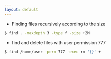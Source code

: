 ```yaml
---
layout: default
---
```

- Finding files recursively according to the size
```sh
$ find . -maxdepth 3 -type f -size +2M
```
- find and delete files with user permission 777
```sh
$ find /home/user -perm 777 -exec rm '{}' + 
```
